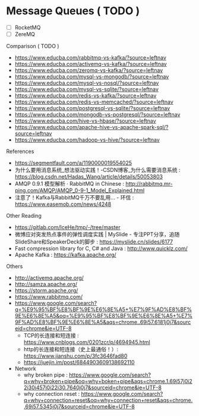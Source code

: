 # Message Queues ( TODO )

- [ ] RocketMQ
- [ ] ZereMQ

Comparison ( TODO )

- https://www.educba.com/rabbitmq-vs-kafka/?source=leftnav
- https://www.educba.com/activemq-vs-kafka/?source=leftnav
- https://www.educba.com/zeromq-vs-kafka/?source=leftnav
- https://www.educba.com/mysql-vs-mongodb/?source=leftnav
- https://www.educba.com/mysql-vs-nosql/?source=leftnav
- https://www.educba.com/mysql-vs-sqlite/?source=leftnav
- https://www.educba.com/redis-vs-kafka/?source=leftnav
- https://www.educba.com/redis-vs-memcached/?source=leftnav
- https://www.educba.com/postgresql-vs-sqlite/?source=leftnav
- https://www.educba.com/mongodb-vs-postgresql/?source=leftnav
- https://www.educba.com/hive-vs-hbase/?source=leftnav
- https://www.educba.com/apache-hive-vs-apache-spark-sql/?source=leftnav
- https://www.educba.com/hadoop-vs-hive/?source=leftnav

References

- https://segmentfault.com/a/1190000019554025
- 为什么要用消息系统_想法驱动实践！-CSDN博客_为什么需要消息系统 : https://blog.csdn.net/Hadas_Wang/article/details/50053803
- AMQP 0.9.1 模型解析 · RabbitMQ in Chinese : http://rabbitmq.mr-ping.com/AMQP/AMQP_0-9-1_Model_Explained.html
- 注意了！Kafka与RabbitMQ千万不要乱用… - 环信 : https://www.easemob.com/news/4248

Other Reading

- https://gitlab.com/IceHe/tmp/-/tree/master
- 微博应对突发热点事件的弹性调度实践 | MySlide - 专注PPT分享，追随SlideShare和SpeakerDeck的脚步 : https://myslide.cn/slides/6177
- Fast compression library for C, C# and Java : http://www.quicklz.com/
- Apache Kafka : https://kafka.apache.org/

Others

- http://activemq.apache.org/
- http://samza.apache.org/
- https://storm.apache.org/
- https://www.rabbitmq.com/
- https://www.google.com/search?q=%E9%95%BF%E8%BF%9E%E6%8E%A5+%E7%9F%AD%E8%BF%9E%E6%8E%A5&oq=%E9%95%BF%E8%BF%9E%E6%8E%A5+%E7%9F%AD%E8%BF%9E%E6%8E%A5&aqs=chrome..69i57.6181j0j7&sourceid=chrome&ie=UTF-8
    - TCP的长连接和短连接 : https://www.cnblogs.com/0201zcr/p/4694945.html
    - http的长连接和短连接（史上最通俗！）: https://www.jianshu.com/p/3fc3646fad80
    - https://juejin.im/post/6844903609138692110
- Network
    - why broken pipe : https://www.google.com/search?q=why+broken+pipe&oq=why+boken+pipe&aqs=chrome.1.69i57j0i22i30i457j0i22i30.7640j0j7&sourceid=chrome&ie=UTF-8
    - why connection reset : https://www.google.com/search?q=why+connection+reset&oq=why+connection+reset&aqs=chrome..69i57.5345j0j7&sourceid=chrome&ie=UTF-8
